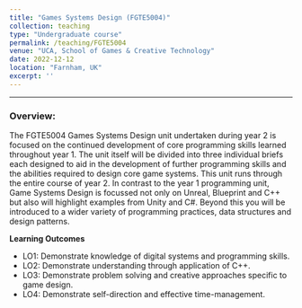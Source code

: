 ```yaml
---
title: "Games Systems Design (FGTE5004)"
collection: teaching
type: "Undergraduate course"
permalink: /teaching/FGTE5004
venue: "UCA, School of Games & Creative Technology"
date: 2022-12-12
location: "Farnham, UK"
excerpt: ''
---
```



---
### Overview:
The FGTE5004 Games Systems Design unit undertaken during year 2 is focused on the
continued development of core programming skills learned throughout year 1.
The unit itself will be divided into three individual briefs each designed to aid in the
development of further programming skills and the abilities required to design core game
systems. This unit runs through the entire course of year 2.
In contrast to the year 1 programming unit, Game Systems Design is focussed not only on
Unreal, Blueprint and C++ but also will highlight examples from Unity and C#.
Beyond this you will be introduced to a wider variety of programming practices, data
structures and design patterns.

**Learning Outcomes**
<ul>
 <li>LO1: Demonstrate knowledge of digital systems and programming skills.</li>
 <li>LO2: Demonstrate understanding through application of C++.</li>
 <li>LO3: Demonstrate problem solving and creative approaches specific to game design.</li>
 <li>LO4: Demonstrate self-direction and effective time-management.</li>

 </ul>

